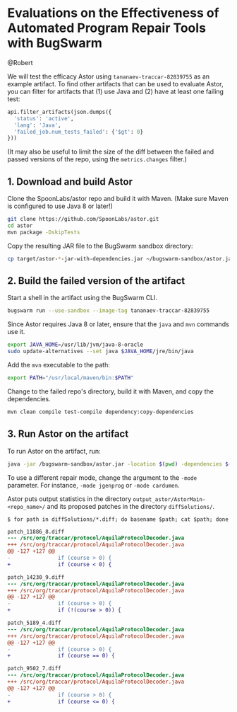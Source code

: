 # Evaluations on the Effectiveness of Automated Program Repair Tools with BugSwarm 
@Robert

We will test the efficacy Astor using `tananaev-traccar-82839755` as an example artifact.
To find other artifacts that can be used to evaluate Astor, you can filter for artifacts that (1) use Java and (2) have at least one failing test:

```python
api.filter_artifacts(json.dumps({
  'status': 'active',
  'lang': 'Java',
  'failed_job.num_tests_failed': {'$gt': 0}
}))
```

(It may also be useful to limit the size of the diff between the failed and passed versions of the repo, using the `metrics.changes` filter.)

## 1. Download and build Astor

Clone the SpoonLabs/astor repo and build it with Maven. (Make sure Maven is configured to use Java 8 or later!)

```sh
git clone https://github.com/SpoonLabs/astor.git
cd astor
mvn package -DskipTests
```

Copy the resulting JAR file to the BugSwarm sandbox directory:

```sh
cp target/astor-*-jar-with-dependencies.jar ~/bugswarm-sandbox/astor.jar
```


## 2. Build the failed version of the artifact

Start a shell in the artifact using the BugSwarm CLI.

```sh
bugswarm run --use-sandbox --image-tag tananaev-traccar-82839755
```

Since Astor requires Java 8 or later, ensure that the `java` and `mvn` commands use it.

```sh
export JAVA_HOME=/usr/lib/jvm/java-8-oracle
sudo update-alternatives --set java $JAVA_HOME/jre/bin/java
```

Add the `mvn` executable to the path:

```sh
export PATH="/usr/local/maven/bin:$PATH"
```

Change to the failed repo's directory, build it with Maven, and copy the dependencies.

```sh
mvn clean compile test-compile dependency:copy-dependencies
```


## 3. Run Astor on the artifact

To run Astor on the artifact, run:

```sh
java -jar /bugswarm-sandbox/astor.jar -location $(pwd) -dependencies $(pwd)/target/dependency -mode mutrepair
```

To use a different repair mode, change the argument to the `-mode` parameter. For instance, `-mode jgenprog` or `-mode cardumen`.

Astor puts output statistics in the directory `output_astor/AstorMain-<repo_name>/` and its proposed patches in the directory `diffSolutions/`.

```console
$ for path in diffSolutions/*.diff; do basename $path; cat $path; done
```

```diff
patch_11886_8.diff
--- /src/org/traccar/protocol/AquilaProtocolDecoder.java
+++ /src/org/traccar/protocol/AquilaProtocolDecoder.java
@@ -127 +127 @@
-               if (course > 0) {
+               if (course < 0) {

patch_14230_9.diff
--- /src/org/traccar/protocol/AquilaProtocolDecoder.java
+++ /src/org/traccar/protocol/AquilaProtocolDecoder.java
@@ -127 +127 @@
-               if (course > 0) {
+               if (!(course > 0)) {

patch_5189_4.diff
--- /src/org/traccar/protocol/AquilaProtocolDecoder.java
+++ /src/org/traccar/protocol/AquilaProtocolDecoder.java
@@ -127 +127 @@
-               if (course > 0) {
+               if (course == 0) {

patch_9502_7.diff
--- /src/org/traccar/protocol/AquilaProtocolDecoder.java
+++ /src/org/traccar/protocol/AquilaProtocolDecoder.java
@@ -127 +127 @@
-               if (course > 0) {
+               if (course <= 0) {

```
